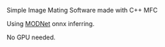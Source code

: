 Simple Image Mating Software made with C++ MFC

Using [MODNet](https://github.com/ZHKKKe/MODNet) onnx inferring.

No GPU needed.

